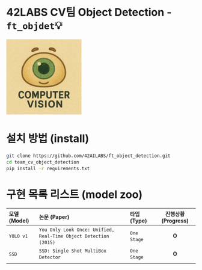 # 42LABS CV팀 Object Detection - `ft_objdet`💡

<img src="resource/images/cv.png" width="200">

# 설치 방법 (install)

```bash
git clone https://github.com/42AILABS/ft_object_detection.git
cd team_cv_object_detection
pip install -r requirements.txt
```
  
  
# 구현 목록 리스트 (model zoo)
| 모델 (Model) | 논문 (Paper) | 타입 (Type) | 진행상황 (Progress) |
|:-------|:---|:---|:---:|
|`YOLO v1`| `You Only Look Once: Unified, Real-Time Object Detection (2015)` | `One Stage` | **O** |
|`SSD`| `SSD: Single Shot MultiBox Detector` | `One Stage` | **O** |
|| |  |  |